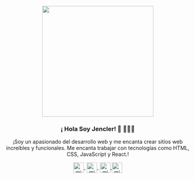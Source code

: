 <p align="center" width="300">
   <img align="center" width="300" src="https://lh3.googleusercontent.com/Les91X6WNfoYaIywU9pi17cVXxyT__Th9ED2jQLT4DbvfX8t1MOmPpTm0TR5-RASyf6ChoSkl4eFOTJ8DlPwE2DE1AB1FjqL-RJFsWbXDUxkbZygYY7kz7fBTZHHOho5oJT2R1tXJdq2Bx6-H1NyiykAMAqThmF9ImVCtWRVC6J0qfu1VQd3hVCLCteyEs7ZIOBcAfk7-5xxkQqO4AupPgocsBquPR2gF08-jGgbCXZEHtCXq7vvrGNUH2ngIbPaD5dbKhZU6shgw8dwUe6gQrukdhdOIR_Yi_wLWGw-LUgglX6zcSxNHvZn8vIB5NVnyOXB1h4ju1Rl1G1vob48S1y_NHTMLwigDCujxahdhR8giB9ET8N-8fbeJEt88BaOTrmm3OSCIcKH0pnXdB0nDErc1LgK6LaX-Rt5TZjVZs5NeA7sSaRTJIo5LrUZ4tfGRjST36KMLJzv2PkGrrGB7y4FFLkY2YVQ7CGrRdMkKfcXHebOWWVJunJvYIr1nyapckGE3c11Ved3ag24m0vlfKksllV5rf2pAqe5eRxKIkfx2t6vvxKwcnLw0hk3W4xB_x5RfRarvr3zxVuDk74Zp_oN3c37PBZ6VVu5KrDsfRX8BDxFcBAnIRTR04vovHAJ0-3CbcGjLB_qEFYITa95Z_X0dZYFwU5D_5A--K4Iq69fBN2M_-3L2OPKiqDmZ0cb1N-Xn2NFCk0nxbdvMMzMY8u0MyDZEi1Q2SwHmZA74D4lKT86kPAd3zLLCLFlmnAK6fbZjkQNG0JDkZmEvtvIPhy5hOcfJZmuEiBW9eGnjFwmWfWHeDSg9nUXEhbRiF329c9lX3Izb--23Vzz9pEQ_YBPqn257ke0ww5lqStIVMh_ToYrOVBE4vMovL2bMUHTYnnKWPIKF3QYcwSOJM8252osnXVfkT09rrOAhePXoTMxMUUE9MjSF9m5sPGdxJJemO6IBhWyHSbp_H4ddsOyzDpZn5O5OCLRyy3KjSTZ6lDQrYffR7tXynQ=s328-no?authuser=0" />
   <h3 align="center">¡ Hola Soy Jencler! 👋  👨🏻‍💻</h3>
</p>

<p align="center">¡Soy un apasionado del desarrollo web y me encanta crear sitios web increíbles y funcionales. Me encanta trabajar con tecnologías como HTML, CSS, JavaScript y React.!</p>
<p align="center">
   <a href="https://twitch.tv/midudev" target="blank" style='margin-right:4px'>
    <img align="center" src="https://cdn.jsdelivr.net/npm/simple-icons@3.0.1/icons/twitch.svg" alt="midudev" height="28px" width="28px" />
  </a>
   <a href="https://youtube.com/midudev" target="blank" style='margin-right:4px'>
    <img align="center" src="https://cdn.jsdelivr.net/npm/simple-icons@3.0.1/icons/youtube.svg" alt="midudev" height="28px" width="28px" />
  </a>
  <a href="https://instagram.com/midu.dev" target="blank">
    <img align="center" src="https://cdn.jsdelivr.net/npm/simple-icons@3.0.1/icons/instagram.svg" alt="midu.dev" height="28px" width="28px" />
  </a>
  <a href="https://twitter.com/midudev" target="blank">
    <img align="center" src="https://cdn.jsdelivr.net/npm/simple-icons@3.0.1/icons/twitter.svg" alt="midudev" height="28px" width="28px" />
  </a>
</p>
